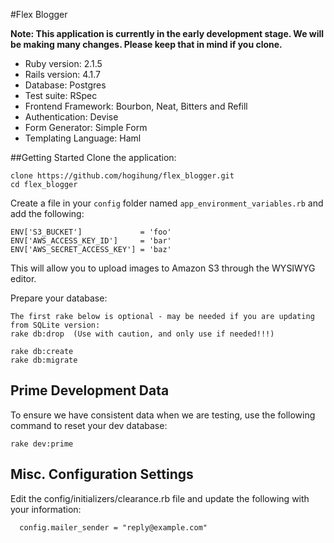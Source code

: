 #Flex Blogger

**Note: This application is currently in the early development stage.  We will be making many changes.  Please keep that in mind if you clone.**

* Ruby version: 2.1.5
* Rails version: 4.1.7
* Database:  Postgres
* Test suite:  RSpec
* Frontend Framework: Bourbon, Neat, Bitters and Refill<br>
* Authentication: Devise
* Form Generator: Simple Form
* Templating Language: Haml

##Getting Started
Clone the application:
```
clone https://github.com/hogihung/flex_blogger.git
cd flex_blogger
```


Create a file in your `config` folder named `app_environment_variables.rb` and add the following:
```
ENV['S3_BUCKET']             = 'foo'
ENV['AWS_ACCESS_KEY_ID']     = 'bar'
ENV['AWS_SECRET_ACCESS_KEY'] = 'baz'
```
This will allow you to upload images to Amazon S3 through the WYSIWYG editor.


Prepare your database:
```
The first rake below is optional - may be needed if you are updating from SQLite version:
rake db:drop  (Use with caution, and only use if needed!!!)

rake db:create
rake db:migrate
```

## Prime Development Data
To ensure we have consistent data when we are testing, use the following command to reset your dev database:

```
rake dev:prime
```

## Misc. Configuration Settings
Edit the config/initializers/clearance.rb file and update the following with your information:

```
  config.mailer_sender = "reply@example.com"
```

